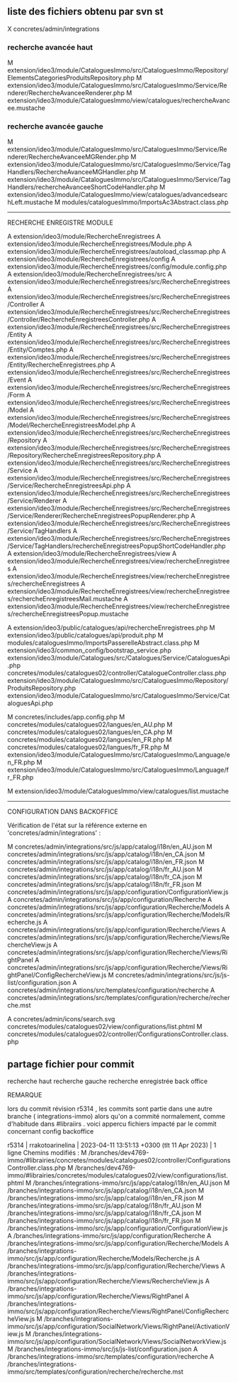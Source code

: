 
## liste des fichiers obtenu par svn st


X       concretes/admin/integrations




### recherche avancée haut 

M       extension/ideo3/module/CataloguesImmo/src/CataloguesImmo/Repository/ElementsCategoriesProduitsRepository.php
M       extension/ideo3/module/CataloguesImmo/src/CataloguesImmo/Service/Renderer/RechercheAvanceeRenderer.php
M       extension/ideo3/module/CataloguesImmo/view/catalogues/rechercheAvancee.mustache

### recherche avancée gauche

M       extension/ideo3/module/CataloguesImmo/src/CataloguesImmo/Service/Renderer/RechercheAvanceeMGRender.php
M       extension/ideo3/module/CataloguesImmo/src/CataloguesImmo/Service/TagHandlers/RechercheAvanceeMGHandler.php
M       extension/ideo3/module/CataloguesImmo/src/CataloguesImmo/Service/TagHandlers/rechercheAvanceeShortCodeHandler.php
M       extension/ideo3/module/CataloguesImmo/view/catalogues/advancedsearchLeft.mustache
M       modules/cataloguesImmo/ImportsAc3Abstract.class.php


---------------------------------------------------------------------------------------------------------
RECHERCHE ENREGISTRE MODULE 

A       extension/ideo3/module/RechercheEnregistrees
A       extension/ideo3/module/RechercheEnregistrees/Module.php
A       extension/ideo3/module/RechercheEnregistrees/autoload_classmap.php
A       extension/ideo3/module/RechercheEnregistrees/config
A       extension/ideo3/module/RechercheEnregistrees/config/module.config.php
A       extension/ideo3/module/RechercheEnregistrees/src
A       extension/ideo3/module/RechercheEnregistrees/src/RechercheEnregistrees
A       extension/ideo3/module/RechercheEnregistrees/src/RechercheEnregistrees/Controller
A       extension/ideo3/module/RechercheEnregistrees/src/RechercheEnregistrees/Controller/RechercheEnregistreesController.php
A       extension/ideo3/module/RechercheEnregistrees/src/RechercheEnregistrees/Entity
A       extension/ideo3/module/RechercheEnregistrees/src/RechercheEnregistrees/Entity/Comptes.php
A       extension/ideo3/module/RechercheEnregistrees/src/RechercheEnregistrees/Entity/RechercheEnregistrees.php
A       extension/ideo3/module/RechercheEnregistrees/src/RechercheEnregistrees/Event
A       extension/ideo3/module/RechercheEnregistrees/src/RechercheEnregistrees/Form
A       extension/ideo3/module/RechercheEnregistrees/src/RechercheEnregistrees/Model
A       extension/ideo3/module/RechercheEnregistrees/src/RechercheEnregistrees/Model/RechercheEnregistreesModel.php
A       extension/ideo3/module/RechercheEnregistrees/src/RechercheEnregistrees/Repository
A       extension/ideo3/module/RechercheEnregistrees/src/RechercheEnregistrees/Repository/RechercheEnregistreesRepository.php
A       extension/ideo3/module/RechercheEnregistrees/src/RechercheEnregistrees/Service
A       extension/ideo3/module/RechercheEnregistrees/src/RechercheEnregistrees/Service/RechercheEnregistreesApi.php
A       extension/ideo3/module/RechercheEnregistrees/src/RechercheEnregistrees/Service/Renderer
A       extension/ideo3/module/RechercheEnregistrees/src/RechercheEnregistrees/Service/Renderer/RechercheEnregistreesPopupRenderer.php
A       extension/ideo3/module/RechercheEnregistrees/src/RechercheEnregistrees/Service/TagHandlers
A       extension/ideo3/module/RechercheEnregistrees/src/RechercheEnregistrees/Service/TagHandlers/rechercheEnregistreesPopupShortCodeHandler.php
A       extension/ideo3/module/RechercheEnregistrees/view
A       extension/ideo3/module/RechercheEnregistrees/view/rechercheEnregistrees
A       extension/ideo3/module/RechercheEnregistrees/view/rechercheEnregistrees/rechercheEnregistrees
A       extension/ideo3/module/RechercheEnregistrees/view/rechercheEnregistrees/rechercheEnregistreesMail.mustache
A       extension/ideo3/module/RechercheEnregistrees/view/rechercheEnregistrees/rechercheEnregistreesPopup.mustache

A       extension/ideo3/public/catalogues/api/rechercheEnregistrees.php
M       extension/ideo3/public/catalogues/api/produit.php
M       modules/cataloguesImmo/ImportsPasserelleAbstract.class.php
M       extension/ideo3/common_config/bootstrap_service.php
        extension/ideo3/module/Catalogues/src/Catalogues/Service/CataloguesApi.php
         concretes/modules/catalogues02/controller/CatalogueController.class.php
         extension/ideo3/module/CataloguesImmo/src/CataloguesImmo/Repository/ProduitsRepository.php
         extension/ideo3/module/CataloguesImmo/src/CataloguesImmo/Service/CataloguesApi.php
         
M       concretes/includes/app.config.php
M       concretes/modules/catalogues02/langues/en_AU.php
M       concretes/modules/catalogues02/langues/en_CA.php
M       concretes/modules/catalogues02/langues/en_FR.php
M       concretes/modules/catalogues02/langues/fr_FR.php
M       extension/ideo3/module/CataloguesImmo/src/CataloguesImmo/Language/en_FR.php
M       extension/ideo3/module/CataloguesImmo/src/CataloguesImmo/Language/fr_FR.php

M       extension/ideo3/module/CataloguesImmo/view/catalogues/list.mustache


-------------------------------------------------------------------------------------------------
CONFIGURATION DANS BACKOFFICE

Vérification de l'état sur la référence externe en 'concretes/admin/integrations' :

M       concretes/admin/integrations/src/js/app/catalog/i18n/en_AU.json
M       concretes/admin/integrations/src/js/app/catalog/i18n/en_CA.json
M       concretes/admin/integrations/src/js/app/catalog/i18n/en_FR.json
M       concretes/admin/integrations/src/js/app/catalog/i18n/fr_AU.json
M       concretes/admin/integrations/src/js/app/catalog/i18n/fr_CA.json
M       concretes/admin/integrations/src/js/app/catalog/i18n/fr_FR.json
M       concretes/admin/integrations/src/js/app/configuration/ConfigurationView.js
A       concretes/admin/integrations/src/js/app/configuration/Recherche
A       concretes/admin/integrations/src/js/app/configuration/Recherche/Models
A       concretes/admin/integrations/src/js/app/configuration/Recherche/Models/Recherche.js
A       concretes/admin/integrations/src/js/app/configuration/Recherche/Views
A       concretes/admin/integrations/src/js/app/configuration/Recherche/Views/RechercheView.js
A       concretes/admin/integrations/src/js/app/configuration/Recherche/Views/RightPanel
A       concretes/admin/integrations/src/js/app/configuration/Recherche/Views/RightPanel/ConfigRechercheView.js
M       concretes/admin/integrations/src/js/js-list/configuration.json
A       concretes/admin/integrations/src/templates/configuration/recherche
A       concretes/admin/integrations/src/templates/configuration/recherche/recherche.mst

A       concretes/admin/icons/search.svg
        concretes/modules/catalogues02/view/configurations/list.phtml
M       concretes/modules/catalogues02/controller/ConfigurationsController.class.php

## partage fichier pour commit 

recherche haut
recherche gauche
recherche enregistrée 
back office 


<span class="remarque"> REMARQUE </span> 

lors du commit révision r5314 , les commits sont partie dans une autre branche ( integrations-immo) alors qu'on a commité normalement, comme d'habitude dans #libraiirs . voici appercu fichiers impacté par le commit concernant config backoffice 

r5314 | rrakotoarinelina | 2023-04-11 13:51:13 +0300 (tlt 11 Apr 2023) | 1 ligne
Chemins modifiés :
   M /branches/dev4769-immo/#librairies/concretes/modules/catalogues02/controller/ConfigurationsController.class.php
   M /branches/dev4769-immo/#librairies/concretes/modules/catalogues02/view/configurations/list.phtml
   M /branches/integrations-immo/src/js/app/catalog/i18n/en_AU.json
   M /branches/integrations-immo/src/js/app/catalog/i18n/en_CA.json
   M /branches/integrations-immo/src/js/app/catalog/i18n/en_FR.json
   M /branches/integrations-immo/src/js/app/catalog/i18n/fr_AU.json
   M /branches/integrations-immo/src/js/app/catalog/i18n/fr_CA.json
   M /branches/integrations-immo/src/js/app/catalog/i18n/fr_FR.json
   M /branches/integrations-immo/src/js/app/configuration/ConfigurationView.js
   A /branches/integrations-immo/src/js/app/configuration/Recherche
   A /branches/integrations-immo/src/js/app/configuration/Recherche/Models
   A /branches/integrations-immo/src/js/app/configuration/Recherche/Models/Recherche.js
   A /branches/integrations-immo/src/js/app/configuration/Recherche/Views
   A /branches/integrations-immo/src/js/app/configuration/Recherche/Views/RechercheView.js
   A /branches/integrations-immo/src/js/app/configuration/Recherche/Views/RightPanel
   A /branches/integrations-immo/src/js/app/configuration/Recherche/Views/RightPanel/ConfigRechercheView.js
   M /branches/integrations-immo/src/js/app/configuration/SocialNetwork/Views/RightPanel/ActivationView.js
   M /branches/integrations-immo/src/js/app/configuration/SocialNetwork/Views/SocialNetworkView.js
   M /branches/integrations-immo/src/js/js-list/configuration.json
   A /branches/integrations-immo/src/templates/configuration/recherche
   A /branches/integrations-immo/src/templates/configuration/recherche/recherche.mst


